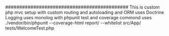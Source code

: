 ############################################
This is custom php mvc setup
with custom routing and autoloading
and ORM uses Doctrine
Logging uses monolog
with phpunit test and coverage
commond uses
./vendor/bin/phpunit --coverage-html report/ --whitelist src/App/ tests/WelcomeTest.php